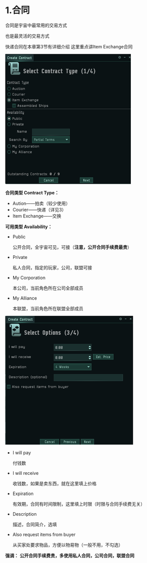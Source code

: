 # 1.合同

合同是宇宙中最常用的交易方式

也是最灵活的交易方式



快递合同在本章第3节有详细介绍
这里重点讲Item Exchange合同


![](../.gitbook/assets/contract1.png)

**合同类型 Contract Type：**
* Aution——拍卖（较少使用）
* Courier——快递（详见3）
* Item Exchange——交换

**可用类型 Availability：**
* Public
  
  公开合同，全宇宙可见，可接（**注意，公开合同手续费最贵**）
* Private
  
  私人合同，指定的玩家，公司，联盟可接
* My Corporation
   
  本公司，当前角色所在公司全部成员
* My Alliance
   
  本联盟，当前角色所在联盟全部成员  


![](../.gitbook/assets/contract2.png)

* I will pay

  付钱数
* I will receive

  收钱数，如果是卖东西，就在这里填上价格
* Expiration

  有效期，合同有时间限制，这里填上时限（时限与合同手续费无关）
* Description

  描述，合同简介，选填  
* Also request items from buyer
  
  从买家处要求物品，方便以物易物（一般不用，不勾选）

**强调：**
  **公开合同手续费贵，多使用私人合同，公司合同，联盟合同**
  